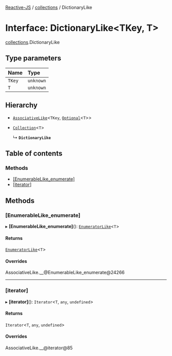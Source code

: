 [Reactive-JS](../README.md) / [collections](../modules/collections.md) / DictionaryLike

# Interface: DictionaryLike<TKey, T\>

[collections](../modules/collections.md).DictionaryLike

## Type parameters

| Name | Type |
| :------ | :------ |
| `TKey` | `unknown` |
| `T` | `unknown` |

## Hierarchy

- [`AssociativeLike`](collections.AssociativeLike.md)<`TKey`, [`Optional`](../modules/functions.md#optional)<`T`\>\>

- [`Collection`](collections.Collection.md)<`T`\>

  ↳ **`DictionaryLike`**

## Table of contents

### Methods

- [[EnumerableLike\_enumerate]](collections.DictionaryLike.md#[enumerablelike_enumerate])
- [[iterator]](collections.DictionaryLike.md#[iterator])

## Methods

### [EnumerableLike\_enumerate]

▸ **[EnumerableLike_enumerate]**(): [`EnumeratorLike`](collections.EnumeratorLike.md)<`T`\>

#### Returns

[`EnumeratorLike`](collections.EnumeratorLike.md)<`T`\>

#### Overrides

AssociativeLike.\_\_@EnumerableLike\_enumerate@24266

___

### [iterator]

▸ **[iterator]**(): `Iterator`<`T`, `any`, `undefined`\>

#### Returns

`Iterator`<`T`, `any`, `undefined`\>

#### Overrides

AssociativeLike.\_\_@iterator@85

